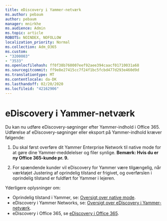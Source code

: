 ```yaml
---
title: eDiscovery i Yammer-netværk
ms.author: pebaum
author: pebaum
manager: mnirkhe
ms.audience: Admin
ms.topic: article
ROBOTS: NOINDEX, NOFOLLOW
localization_priority: Normal
ms.collection: Adm_O365
ms.custom:
- "3200003"
- "3533"
ms.openlocfilehash: ff0f38b760007eef92aee394caacf01710031a68
ms.sourcegitcommit: ff9e8e27415cc7f24f1bc5fcbd477d293e460d9d
ms.translationtype: MT
ms.contentlocale: da-DK
ms.lasthandoff: 02/20/2020
ms.locfileid: "42162906"
---
```

# <a name="ediscovery-in-yammer-networks"></a>eDiscovery i Yammer-netværk

Du kan nu udføre eDiscovery-søgninger efter Yammer-indhold i Office 365.  Udførelse af eDiscovery-søgninger eller eksport på Yammer-indhold kræver følgende:

1. Du skal først overføre dit Yammer Enterprise Network til native mode for at gøre dine Yammer-meddelelser og filer synlige. **Bemærk: Hvis du er ny Office 365-kunde pr. 9.**

2. For spændende kunder vil eDiscovery for Yammer være tilgængelig, når værktøjet Justering af oprindelig tilstand er frigivet, og overførslen i oprindelig tilstand er fuldført for Yammer i lejeren.

Yderligere oplysninger om:

- Oprindelig tilstand i Yammer, se: [Oversigt over native mode](https://docs.microsoft.com/yammer/configure-your-yammer-network/overview-native-mode).
- eDiscovery i Yammer Networks, se: [Oversigt over eDiscovery i Yammer-netværk](https://docs.microsoft.com/en-us/yammer/manage-security-and-compliance/overview-of-ediscovery).
- eDiscovery i Office 365, se [eDiscovery i Office 365](https://docs.microsoft.com/en-us/microsoft-365/compliance/ediscovery).
